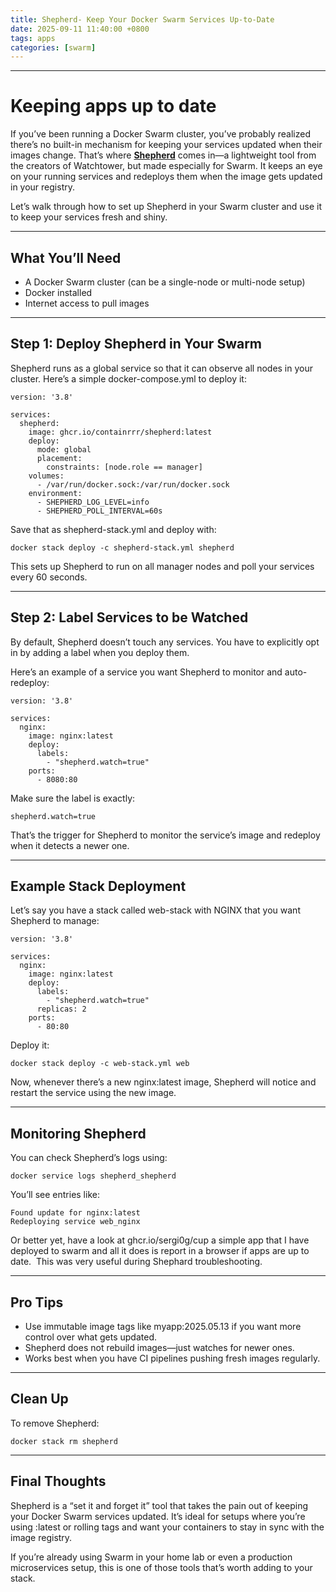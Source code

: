 ```yaml
---
title: Shepherd- Keep Your Docker Swarm Services Up-to-Date
date: 2025-09-11 11:40:00 +0800
tags: apps
categories: [swarm]
---
```


---
# Keeping apps up to date
If you’ve been running a Docker Swarm cluster, you’ve probably realized there’s no built-in mechanism for keeping your services updated when their images change. That’s where [**Shepherd**](https://containrrr.dev/shepherd) comes in—a lightweight tool from the creators of Watchtower, but made especially for Swarm. It keeps an eye on your running services and redeploys them when the image gets updated in your registry.

Let’s walk through how to set up Shepherd in your Swarm cluster and use it to keep your services fresh and shiny.

---

## **What You’ll Need**

- A Docker Swarm cluster (can be a single-node or multi-node setup)
- Docker installed
- Internet access to pull images

---

## **Step 1: Deploy Shepherd in Your Swarm**

Shepherd runs as a global service so that it can observe all nodes in your cluster. Here’s a simple docker-compose.yml to deploy it:

    version: '3.8'
    
    services:
      shepherd:
        image: ghcr.io/containrrr/shepherd:latest
        deploy:
          mode: global
          placement:
            constraints: [node.role == manager]
        volumes:
          - /var/run/docker.sock:/var/run/docker.sock
        environment:
          - SHEPHERD_LOG_LEVEL=info
          - SHEPHERD_POLL_INTERVAL=60s

Save that as shepherd-stack.yml and deploy with:

    docker stack deploy -c shepherd-stack.yml shepherd

This sets up Shepherd to run on all manager nodes and poll your services every 60 seconds.

---

## **Step 2: Label Services to be Watched**

By default, Shepherd doesn’t touch any services. You have to explicitly opt in by adding a label when you deploy them.

Here’s an example of a service you want Shepherd to monitor and auto-redeploy:

    version: '3.8'
    
    services:
      nginx:
        image: nginx:latest
        deploy:
          labels:
            - "shepherd.watch=true"
        ports:
          - 8080:80

Make sure the label is exactly:

    shepherd.watch=true

That’s the trigger for Shepherd to monitor the service’s image and redeploy when it detects a newer one.

---

## **Example Stack Deployment**

Let’s say you have a stack called web-stack with NGINX that you want Shepherd to manage:

    version: '3.8'
    
    services:
      nginx:
        image: nginx:latest
        deploy:
          labels:
            - "shepherd.watch=true"
          replicas: 2
        ports:
          - 80:80

Deploy it:

    docker stack deploy -c web-stack.yml web

Now, whenever there’s a new nginx:latest image, Shepherd will notice and restart the service using the new image.

---

## **Monitoring Shepherd**

You can check Shepherd’s logs using:

    docker service logs shepherd_shepherd

You’ll see entries like:

    Found update for nginx:latest
    Redeploying service web_nginx

Or better yet, have a look at ghcr.io/sergi0g/cup a simple app that I have deployed to swarm and all it does is report in a browser if apps are up to date.  This was very useful during Shephard troubleshooting.

---

## **Pro Tips**

- Use immutable image tags like myapp:2025.05.13 if you want more control over what gets updated.
- Shepherd does not rebuild images—just watches for newer ones.
- Works best when you have CI pipelines pushing fresh images regularly.

---

## **Clean Up**

To remove Shepherd:

    docker stack rm shepherd

---

## **Final Thoughts**

Shepherd is a “set it and forget it” tool that takes the pain out of keeping your Docker Swarm services updated. It’s ideal for setups where you’re using :latest or rolling tags and want your containers to stay in sync with the image registry.

If you’re already using Swarm in your home lab or even a production microservices setup, this is one of those tools that’s worth adding to your stack.
